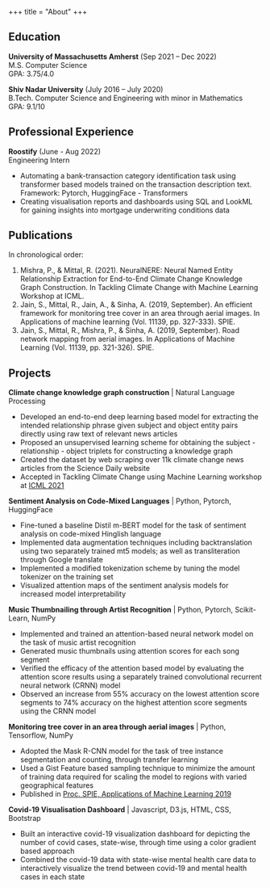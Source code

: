 +++
title = "About"
+++

## Education

**University of Massachusetts Amherst** (Sep 2021 – Dec 2022) \
M.S. Computer Science \
GPA: 3.75/4.0 

**Shiv Nadar University** (July 2016 – July 2020) \
B.Tech. Computer Science and Engineering with minor in Mathematics \
GPA: 9.1/10

## Professional Experience

**Roostify** (June - Aug 2022) \
Engineering Intern 
- Automating a bank-transaction category identification task using transformer based models trained on the transaction description text. Framework: Pytorch, HuggingFace - Transformers
- Creating visualisation reports and dashboards using SQL and LookML for gaining insights into mortgage underwriting conditions data

## Publications

In chronological order:
1. Mishra, P., & Mittal, R. (2021). NeuralNERE: Neural Named Entity Relationship Extraction for End-to-End Climate Change Knowledge Graph Construction. In Tackling Climate Change with Machine Learning Workshop at ICML.
2. Jain, S., Mittal, R., Jain, A., & Sinha, A. (2019, September). An efficient framework for monitoring tree cover in an area through aerial images. In Applications of machine learning (Vol. 11139, pp. 327-333). SPIE.
3. Jain, S., Mittal, R., Mishra, P., & Sinha, A. (2019, September). Road network mapping from aerial images. In Applications of Machine Learning (Vol. 11139, pp. 321-326). SPIE.


## Projects

**Climate change knowledge graph construction** | Natural Language Processing
- Developed an end-to-end deep learning based model for extracting the intended relationship phrase given subject and
object entity pairs directly using raw text of relevant news articles
- Proposed an unsupervised learning scheme for obtaining the subject - relationship - object triplets for constructing a
knowledge graph
- Created the dataset by web scraping over 11k climate change news articles from the Science Daily website
- Accepted in Tackling Climate Change using Machine Learning workshop at [ICML 2021](https://www.climatechange.ai/papers/icml2021/76)


**Sentiment Analysis on Code-Mixed Languages** | Python, Pytorch, HuggingFace
- Fine-tuned a baseline Distil m-BERT model for the task of sentiment analysis on code-mixed Hinglish language
- Implemented data augmentation techniques including backtranslation using two separately trained mt5 models; as well as
transliteration through Google translate
- Implemented a modified tokenization scheme by tuning the model tokenizer on the training set
- Visualized attention maps of the sentiment analysis models for increased model interpretability


**Music Thumbnailing through Artist Recognition** | Python, Pytorch, Scikit-Learn, NumPy
- Implemented and trained an attention-based neural network model on the task of music artist recognition
- Generated music thumbnails using attention scores for each song segment
- Verified the efficacy of the attention based model by evaluating the attention score results using a separately trained
convolutional recurrent neural network (CRNN) model
- Observed an increase from 55% accuracy on the lowest attention score segments to 74% accuracy on the highest attention
score segments using the CRNN model

**Monitoring tree cover in an area through aerial images** | Python, Tensorflow, NumPy
- Adopted the Mask R-CNN model for the task of tree instance segmentation and counting, through transfer learning
- Used a Gist Feature based sampling technique to minimize the amount of training data required for scaling the model to
regions with varied geographical features
- Published in [Proc. SPIE, Applications of Machine Learning 2019](https://www.spiedigitallibrary.org/conference-proceedings-of-spie/11139/2529442/An-efficient-framework-for-monitoring-tree-cover-in-an-area/10.1117/12.2529442.short?SSO=1)
  
**Covid-19 Visualisation Dashboard** | Javascript, D3.js, HTML, CSS, Bootstrap
- Built an interactive covid-19 visualization dashboard for depicting the number of covid cases, state-wise, through time
using a color gradient based approach
- Combined the covid-19 data with state-wise mental health care data to interactively visualize the trend between covid-19
and mental health cases in each state